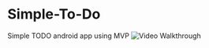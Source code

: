 # Simple-To-Do
Simple TODO android app using MVP
<img src='http://i.imgur.com/https://github.com/mikolasw/Simple-To-Do/blob/master/SIMPLE_TO_DO.gif' title='Video Walkthrough' width='' alt='Video Walkthrough' />
